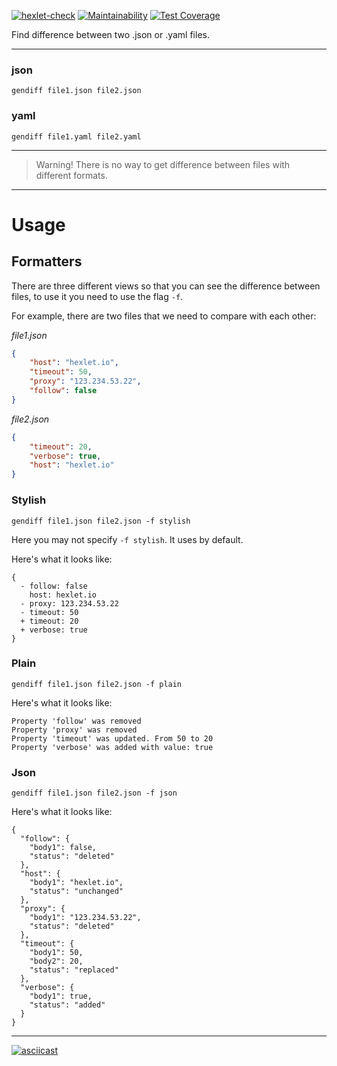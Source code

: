 [![hexlet-check](https://github.com/a-yanovskiy/python-project-lvl2/actions/workflows/hexlet-check.yml/badge.svg)](https://github.com/a-yanovskiy/python-project-lvl2/actions/workflows/hexlet-check.yml)
[![Maintainability](https://api.codeclimate.com/v1/badges/87e61e5ad46a30363ef3/maintainability)](https://codeclimate.com/github/a-yanovskiy/python-project-lvl2/maintainability)
[![Test Coverage](https://api.codeclimate.com/v1/badges/87e61e5ad46a30363ef3/test_coverage)](https://codeclimate.com/github/a-yanovskiy/python-project-lvl2/test_coverage)

Find difference between two .json or .yaml files.
***
### json
```commandline
gendiff file1.json file2.json
```
### yaml
```commandline
gendiff file1.yaml file2.yaml
```
***
> Warning! There is no way to get difference between files with different formats.
***
# Usage
## Formatters
There are three different views so that you can see the difference between files, to use it you need to use the flag `-f`.

For example, there are two files that we need to compare with each other:

*file1.json*
```json
{
    "host": "hexlet.io",
    "timeout": 50,
    "proxy": "123.234.53.22",
    "follow": false
}
```

*file2.json*
```json
{
    "timeout": 20,
    "verbose": true,
    "host": "hexlet.io"
}
```
### Stylish
```commandline
gendiff file1.json file2.json -f stylish
```
Here you may not specify `-f stylish`. It uses by default.

Here's what it looks like:
```commandline
{
  - follow: false
    host: hexlet.io
  - proxy: 123.234.53.22
  - timeout: 50
  + timeout: 20
  + verbose: true
}
```
### Plain
```commandline
gendiff file1.json file2.json -f plain
```
Here's what it looks like:
```commandline
Property 'follow' was removed
Property 'proxy' was removed
Property 'timeout' was updated. From 50 to 20
Property 'verbose' was added with value: true
```
### Json
```commandline
gendiff file1.json file2.json -f json
```
Here's what it looks like:
```commandline
{
  "follow": {
    "body1": false,
    "status": "deleted"
  },
  "host": {
    "body1": "hexlet.io",
    "status": "unchanged"
  },
  "proxy": {
    "body1": "123.234.53.22",
    "status": "deleted"
  },
  "timeout": {
    "body1": 50,
    "body2": 20,
    "status": "replaced"
  },
  "verbose": {
    "body1": true,
    "status": "added"
  }
}
```
***
[![asciicast](https://asciinema.org/a/wTbglsVGk8Jd9h5fxbkUtjp8K.svg)](https://asciinema.org/a/wTbglsVGk8Jd9h5fxbkUtjp8K)
